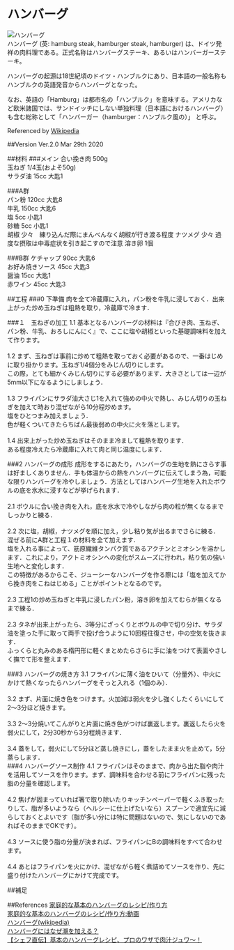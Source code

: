 ハンバーグ
=
![ハンバーグ](https://upload.wikimedia.org/wikipedia/commons/4/4e/Hamburg_steak.jpg "ハンバーグ(wikipediaより転載)")<br>
ハンバーグ (英: hamburg steak, hamburger steak, hamburger) は、ドイツ発祥の肉料理である。正式名称はハンバーグステーキ、あるいはハンバーガーステーキ。

ハンバーグの起源は18世紀頃のドイツ・ハンブルクにあり、日本語の一般名称もハンブルクの英語発音からハンバーグとなった。

なお、英語の「Hamburg」は都市名の「ハンブルク」を意味する。アメリカなど欧米諸国では、サンドイッチにしない単独料理（日本語におけるハンバーグ）も含む総称として「ハンバーガー（hamburger：ハンブルク風の）」 と呼ぶ。
  
Referenced by [Wikipedia](https://ja.wikipedia.org/wiki/%E3%83%8F%E3%83%B3%E3%83%90%E3%83%BC%E3%82%B0)

##Version
Ver.2.0 Mar 29th 2020<br>

##材料
###メイン
合い挽き肉 500g  
玉ねぎ 1/4玉(およそ50g)  
サラダ油 15cc 大匙1
  
###A群  
パン粉 120cc 大匙8  
牛乳 150cc 大匙6    
塩 5cc 小匙1  
砂糖 5cc 小匙1  
胡椒 少々　練り込んだ際にまんべんなく胡椒が行き渡る程度
ナツメグ 少々 過度な摂取は中毒症状を引き起こすので注意
溶き卵 1個  

###B群
ケチャップ 90cc 大匙6  
お好み焼きソース 45cc 大匙3  
醤油 15cc 大匙1  
赤ワイン 45cc 大匙3  

##工程
###0 下準備
肉を全て冷蔵庫に入れ，パン粉を牛乳に浸しておく．出来上がった炒め玉ねぎは粗熱を取り，冷蔵庫で冷ます．

###１　玉ねぎの加工
1.1 基本となるハンバーグの材料は『合びき肉、玉ねぎ、パン粉、牛乳、おろしにんにく』で、ここに塩や胡椒といった基礎調味料を加えて作ります。<br><br> 
1.2 まず、玉ねぎは事前に炒めて粗熱を取っておく必要があるので、一番はじめに取り掛かります。玉ねぎ1/4個分をみじん切りにします。<br>
この際，とても細かくみじん切りにする必要があります．大きさとしては一辺が5mm以下になるようにしましょう．<br><br>
1.3 フライパンにサラダ油大さじ1を入れて強めの中火で熱し、みじん切りの玉ねぎを加えて時おり混ぜながら10分程炒めます。
    <br>塩をひとつまみ加えましょう．
    <br>色が軽くついてきたらちばん最後弱めの中火に火を落とします。<br><br>
1.4 出来上がった炒め玉ねぎはそのまま冷まして粗熱を取ります．
<br>ある程度冷えたら冷蔵庫に入れて肉と同じ温度にします．
<br>

###2 ハンバーグの成形
成形をするにあたり，ハンバーグの生地を熱にさらす事は好ましくありません．手も体温からの熱をハンバーグに伝えてしまう為，可能な限りハンバーグを冷やしましょう．方法としてはハンバーグ生地を入れたボウルの底を氷水に浸すなどが挙げられます．
<br><br>
2.1 ボウルに合い挽き肉を入れ，底を氷水で冷やしながら肉の粒が無くなるまでしっかりと練る．
<br><br>
2.2 次に塩，胡椒，ナツメグを順に加え，少し粘り気が出るまでさらに練る．
混ぜる前にA群と工程１の材料を全て加えます．
<br>塩を入れる事によって、筋原繊維タンパク質であるアクチンとミオシンを溶かします．これにより，アクトミオシンへの変化がスムーズに行われ，粘り気の強い生地へと変化します．
<br>この特徴があるからこそ、ジューシーなハンバーグを作る際には「塩を加えてから挽き肉をこねはじめる」ことがポイントとなるのです。
<br><br>
2.3 工程1の炒め玉ねぎと牛乳に浸したパン粉，溶き卵を加えてむらが無くなるまで練る．
<br><br>
2.3 タネが出来上がったら、3等分にざっくりとボウルの中で切り分け、サラダ油を塗った手に取って両手で投げ合うように10回程往復させ，中の空気を抜きます．
<br>ふっくらと丸みのある楕円形に軽くまとめたらさらに手に油をつけて表面やさしく撫でて形を整えます．
<br>

###3 ハンバーグの焼き方
3.1 フライパンに薄く油をひいて（分量外）、中火にかけて熱くなったらハンバーグをそっと入れる（1個のみ）．
<br><br>
3.2 まず、片面に焼き色をつけます。火加減は弱火を少し強くしたくらいにして2〜3分ほど焼きます。
<br><br>
3.3 2〜3分焼いてこんがりと片面に焼き色がつけば裏返します。裏返したら火を弱火にして，2分30秒から3分程焼きます．
<br><br>
3.4 蓋をして，弱火にして5分ほど蒸し焼きにし，蓋をしたまま火を止めて，5分蒸らします．
<br>
###4 ハンバーグソース制作
4.1 フライパンはそのままで、肉から出た脂や肉汁を活用してソースを作ります。まず、調味料を合わせる前にフライパンに残った脂の分量を確認します。
<br><br>
4.2 焦げが固まっていれば箸で取り除いたりキッチンペーパーで軽くふき取ったりして、脂が多いようなら（ヘルシーに仕上げたいなら）スプーンで適宜先に減らしておくとよいです（脂が多い分には特に問題はないので、気にしないのであればそのままでOKです）。
<br><br>
4.3 ソースに使う脂の分量が決まれば、フライパンにBの調味料をすべて合わせます。
<br><br>
4.4 あとはフライパンを火にかけ、混ぜながら軽く煮詰めてソースを作り、先に盛り付けたハンバーグにかけて完成です。
<br>

##補足


##References
[家庭的な基本のハンバーグのレシピ/作り方](https://www.sirogohan.com/recipe/hanba-gu/)
<br>
[家庭的な基本のハンバーグのレシピ/作り方:動画](https://www.youtube.com/watch?v=9h-zy2HxN9c&feature=emb_logo)
<br>
[ハンバーグ(wikipedia)](https://ja.wikipedia.org/wiki/%E3%83%8F%E3%83%B3%E3%83%90%E3%83%BC%E3%82%B0)
<br>
[ハンバーグにはなぜ潮を加える？](https://www.rikeben.com/post-39.html)
<br>
[【シェフ直伝】基本のハンバーグレシピ、プロのワザで肉汁ジュワ〜！](https://mi-journey.jp/foodie/24342/)
<br>
